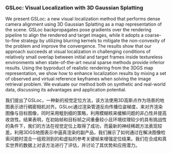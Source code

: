 ### GSLoc: Visual Localization with 3D Gaussian Splatting

We present GSLoc: a new visual localization method that performs dense camera alignment using 3D Gaussian Splatting as a map representation of the scene. GSLoc backpropagates pose gradients over the rendering pipeline to align the rendered and target images, while it adopts a coarse-to-fine strategy by utilizing blurring kernels to mitigate the non-convexity of the problem and improve the convergence. The results show that our approach succeeds at visual localization in challenging conditions of relatively small overlap between initial and target frames inside textureless environments when state-of-the-art neural sparse methods provide inferior results. Using the byproduct of realistic rendering from the 3DGS map representation, we show how to enhance localization results by mixing a set of observed and virtual reference keyframes when solving the image retrieval problem. We evaluate our method both on synthetic and real-world data, discussing its advantages and application potential.

我们提出了GSLoc，一种新的视觉定位方法，该方法使用3D高斯点作为场景的地图表示进行稠密相机对齐。GSLoc通过渲染管道反向传播位姿梯度，来对齐渲染图像与目标图像，同时采用粗到细的策略，利用模糊核来缓解问题的非凸性并提高收敛性。结果表明，在初始帧和目标帧之间重叠较小且环境纹理较少的具有挑战性的条件下，我们的方法在视觉定位上取得了成功，而最新的神经稀疏方法表现较差。利用3DGS地图表示中逼真渲染的副产品，我们展示了如何通过在解决图像检索问题时混合一组观测到的和虚拟的参考关键帧来增强定位结果。我们在合成和真实世界的数据上对该方法进行了评估，并讨论了其优势和应用潜力。
